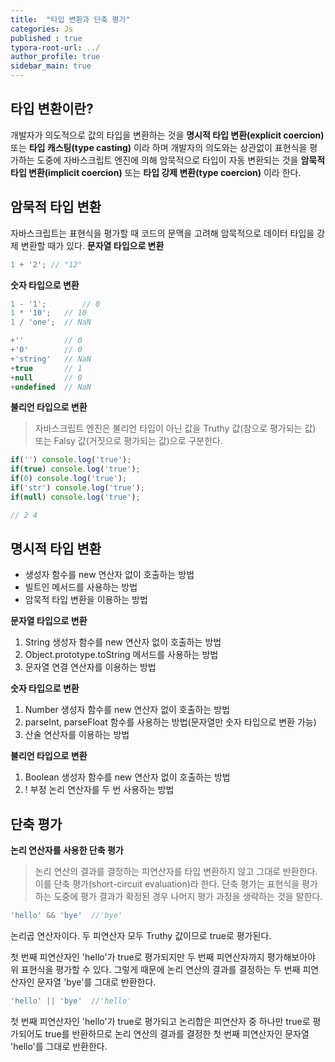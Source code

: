 ```yaml
---
title:  "타입 변환과 단축 평가"
categories: Js
published : true
typora-root-url: ../
author_profile: true
sidebar_main: true
---
```


## 타입 변환이란?
개발자가 의도적으로 값의 타입을 변환하는 것을 **명시적 타입 변환(explicit coercion)** 또는 
**타입 캐스팅(type casting)** 이라 하며 개발자의 의도와는 상관없이 표현식을 평가하는 도중에 자바스크립트 엔진에 의해 암묵적으로 타입이 자동 변환되는 것을 **암묵적 타입 변환(implicit coercion)** 또는 **타입 강제 변환(type coercion)** 이라 한다.
## 암묵적 타입 변환
자바스크립트는 표현식을 평가할 때 코드의 문맥을 고려해 암묵적으로 데이터 타입을 강제 변환할 때가 있다.
**문자열 타입으로 변환**
```javascript
1 + '2'; // "12"
```
**숫자 타입으로 변환**
```javascript
1 - '1';		// 0
1 * '10';	// 10
1 / 'one';	// NaN

+''			// 0
+'0'		// 0
+'string'	// NaN
+true		// 1
+null		// 0
+undefined	// NaN
```
**불리언 타입으로 변환**
> 자바스크립트 엔진은 불리언 타입이 아닌 값을 Truthy 값(참으로 평가되는 값) 또는 Falsy 값(거짓으로 평가되는 값)으로 구분한다.

```javascript
if('') console.log('true');
if(true) console.log('true');	
if(0) console.log('true');
if('str') console.log('true');	
if(null) console.log('true');

// 2 4
```

## 명시적 타입 변환

- 생성자 함수를 new 연산자 없이 호출하는 방법
- 빌트인 메서드를 사용하는 방법
- 암묵적 타입 변환을 이용하는 방법


**문자열 타입으로 변환**

1. String 생성자 함수를 new 연산자 없이 호출하는 방법
2. Object.prototype.toString 메서드를 사용하는 방법
3. 문자열 연결 연산자를 이용하는 방법

**숫자 타입으로 변환**

1. Number 생성자 함수를 new 연산자 없이 호출하는 방법
2. parseInt, parseFloat 함수를 사용하는 방법(문자열만 숫자 타입으로 변환 가능)
3. 산술 연산자를 이용하는 방법

**불리언 타입으로 변환**

1. Boolean 생성자 함수를 new 연산자 없이 호출하는 방법
2. ! 부정 논리 연산자를 두 번 사용하는 방법

## 단축 평가

**논리 연산자를 사용한 단축 평가**

> 논리 연산의 결과를 결정하는 피연산자를 타입 변환하지 않고 그대로 반환한다. 이를 단축 평가(short-circuit evaluation)라 한다. 단축 평가는 표현식을 평가하는 도중에 평가 결과가 확정된 경우 나머지 평가 과정을 생략하는 것을 말한다.

```javascript
'hello' && 'bye'  //'bye'
```
논리곱 연산자이다. 두 피연산자 모두 Truthy 값이므로 true로 평가된다.

첫 번째 피연산자인 'hello'가 true로 평가되지만 두 번째 피연산자까지 평가해보아야 위 표현식을 평가할 수 있다.
그렇게 때문에 논리 연산의 결과를 결정하는 두 번째 피연산자인 문자열 'bye'를 그대로 반환한다.

```javascript
'hello' || 'bye'  //'hello'
```
첫 번째 피연산자인 'hello'가 true로 평가되고 논리합은 피연산자 중 하나만 true로 평가되어도 true를 반환하므로 논리 연산의 결과를 결정한 첫 번째 피연산자인 문자열 'hello'를 그대로 반환한다.